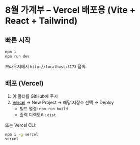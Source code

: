 # 8월 가계부 – Vercel 배포용 (Vite + React + Tailwind)

## 빠른 시작
```bash
npm i
npm run dev
```
브라우저에서 `http://localhost:5173` 접속.

## 배포 (Vercel)
1. 이 폴더를 GitHub에 푸시
2. [Vercel](https://vercel.com) → New Project → 해당 저장소 선택 → Deploy
   - 빌드 명령: `npm run build`
   - 출력 디렉토리: `dist`

또는 Vercel CLI:
```bash
npm i -g vercel
vercel
```
